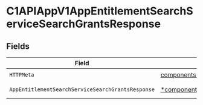 # C1APIAppV1AppEntitlementSearchServiceSearchGrantsResponse


## Fields

| Field                                                                                                                                     | Type                                                                                                                                      | Required                                                                                                                                  | Description                                                                                                                               |
| ----------------------------------------------------------------------------------------------------------------------------------------- | ----------------------------------------------------------------------------------------------------------------------------------------- | ----------------------------------------------------------------------------------------------------------------------------------------- | ----------------------------------------------------------------------------------------------------------------------------------------- |
| `HTTPMeta`                                                                                                                                | [components.HTTPMetadata](../../models/components/httpmetadata.md)                                                                        | :heavy_check_mark:                                                                                                                        | N/A                                                                                                                                       |
| `AppEntitlementSearchServiceSearchGrantsResponse`                                                                                         | [*components.AppEntitlementSearchServiceSearchGrantsResponse](../../models/components/appentitlementsearchservicesearchgrantsresponse.md) | :heavy_minus_sign:                                                                                                                        | Successful response                                                                                                                       |
